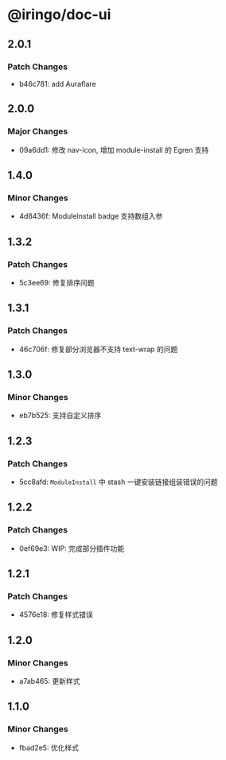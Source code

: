 # @iringo/doc-ui

## 2.0.1

### Patch Changes

- b46c781: add Auraflare

## 2.0.0

### Major Changes

- 09a6dd1: 修改 nav-icon, 增加 module-install 的 Egren 支持

## 1.4.0

### Minor Changes

- 4d8436f: ModuleInstall badge 支持数组入参

## 1.3.2

### Patch Changes

- 5c3ee69: 修复排序问题

## 1.3.1

### Patch Changes

- 46c706f: 修复部分浏览器不支持 text-wrap 的问题

## 1.3.0

### Minor Changes

- eb7b525: 支持自定义排序

## 1.2.3

### Patch Changes

- 5cc8afd: `ModuleInstall` 中 stash 一键安装链接组装错误的问题

## 1.2.2

### Patch Changes

- 0ef69e3: WIP: 完成部分插件功能

## 1.2.1

### Patch Changes

- 4576e18: 修复样式错误

## 1.2.0

### Minor Changes

- a7ab465: 更新样式

## 1.1.0

### Minor Changes

- fbad2e5: 优化样式
